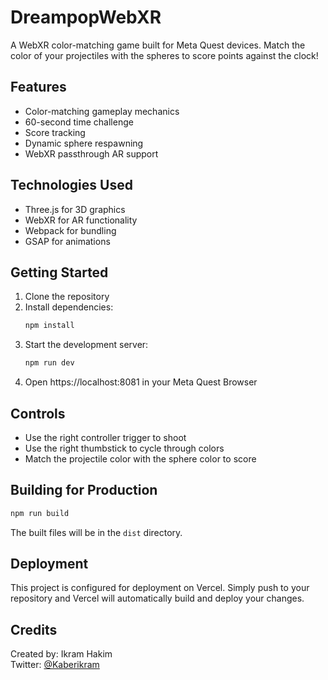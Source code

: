 # DreampopWebXR

A WebXR color-matching game built for Meta Quest devices. Match the color of your projectiles with the spheres to score points against the clock!

## Features

- Color-matching gameplay mechanics
- 60-second time challenge
- Score tracking
- Dynamic sphere respawning
- WebXR passthrough AR support

## Technologies Used

- Three.js for 3D graphics
- WebXR for AR functionality
- Webpack for bundling
- GSAP for animations

## Getting Started

1. Clone the repository
2. Install dependencies:
   ```bash
   npm install
   ```
3. Start the development server:
   ```bash
   npm run dev
   ```
4. Open https://localhost:8081 in your Meta Quest Browser

## Controls

- Use the right controller trigger to shoot
- Use the right thumbstick to cycle through colors
- Match the projectile color with the sphere color to score

## Building for Production

```bash
npm run build
```

The built files will be in the `dist` directory.

## Deployment

This project is configured for deployment on Vercel. Simply push to your repository and Vercel will automatically build and deploy your changes.

## Credits

Created by: Ikram Hakim  
Twitter: [@Kaberikram](https://x.com/Kaberikram)
